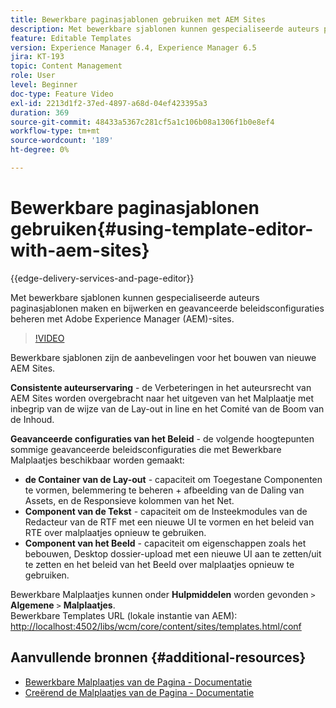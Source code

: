 ```yaml
---
title: Bewerkbare paginasjablonen gebruiken met AEM Sites
description: Met bewerkbare sjablonen kunnen gespecialiseerde auteurs paginasjablonen maken en bijwerken en geavanceerde beleidsconfiguraties met AEM Sites beheren.
feature: Editable Templates
version: Experience Manager 6.4, Experience Manager 6.5
jira: KT-193
topic: Content Management
role: User
level: Beginner
doc-type: Feature Video
exl-id: 2213d1f2-37ed-4897-a68d-04ef423395a3
duration: 369
source-git-commit: 48433a5367c281cf5a1c106b08a1306f1b0e8ef4
workflow-type: tm+mt
source-wordcount: '189'
ht-degree: 0%

---
```


# Bewerkbare paginasjablonen gebruiken{#using-template-editor-with-aem-sites}

{{edge-delivery-services-and-page-editor}}

Met bewerkbare sjablonen kunnen gespecialiseerde auteurs paginasjablonen maken en bijwerken en geavanceerde beleidsconfiguraties beheren met Adobe Experience Manager (AEM)-sites.

>[!VIDEO](https://video.tv.adobe.com/v/326784?quality=12&learn=on)

Bewerkbare sjablonen zijn de aanbevelingen voor het bouwen van nieuwe AEM Sites.

**Consistente auteurservaring** - de Verbeteringen in het auteursrecht van AEM Sites worden overgebracht naar het uitgeven van het Malplaatje met inbegrip van de wijze van de Lay-out in line en het Comité van de Boom van de Inhoud.

**Geavanceerde configuraties van het Beleid** - de volgende hoogtepunten sommige geavanceerde beleidsconfiguraties die met Bewerkbare Malplaatjes beschikbaar worden gemaakt:

* **de Container van de Lay-out** - capaciteit om Toegestane Componenten te vormen, belemmering te beheren + afbeelding van de Daling van Assets, en de Responsieve kolommen van het Net.
* **Component van de Tekst** - capaciteit om de Insteekmodules van de Redacteur van de RTF met een nieuwe UI te vormen en het beleid van RTE over malplaatjes opnieuw te gebruiken.
* **Component van het Beeld** - capaciteit om eigenschappen zoals het bebouwen, Desktop dossier-upload met een nieuwe UI aan te zetten/uit te zetten en het beleid van het Beeld over malplaatjes opnieuw te gebruiken.

Bewerkbare Malplaatjes kunnen onder **Hulpmiddelen** worden gevonden `>` **Algemene** `>` **Malplaatjes**.\
Bewerkbare Templates URL (lokale instantie van AEM): [ http://localhost:4502/libs/wcm/core/content/sites/templates.html/conf](http://localhost:4502/libs/wcm/core/content/sites/templates.html/conf)

## Aanvullende bronnen {#additional-resources}

* [ Bewerkbare Malplaatjes van de Pagina - Documentatie ](https://experienceleague.adobe.com/docs/experience-manager-65/developing/platform/templates/page-templates-editable.html?lang=nl-NL)
* [ Creërend de Malplaatjes van de Pagina - Documentatie ](https://experienceleague.adobe.com/docs/experience-manager-65/authoring/siteandpage/templates.html?lang=nl-NL)
